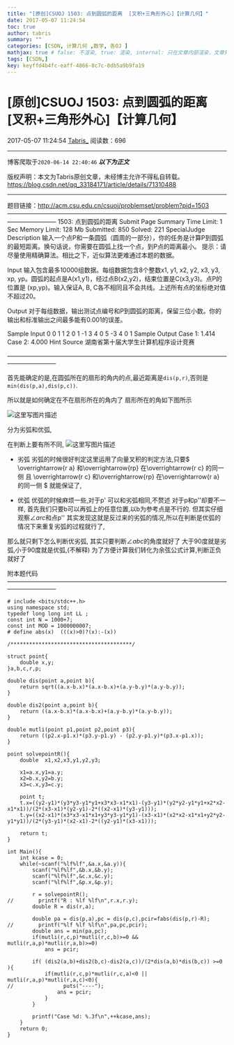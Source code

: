 ```yaml
---
title: "[原创]CSUOJ 1503: 点到圆弧的距离  [叉积+三角形外心]【计算几何】"
date: 2017-05-07 11:24:54
toc: true
author: tabris
summary: ""
categories: [CSDN, 计算几何 ,数学, 各OJ ]
mathjax: true # false: 不渲染, true: 渲染, internal: 只在文章内部渲染，文章列表中不渲染
tags: [CSDN,]
key: keyffd4b4fc-eaff-4866-8c7c-8db5a9b9fa19
---
```


# [原创]CSUOJ 1503: 点到圆弧的距离  [叉积+三角形外心]【计算几何】

2017-05-07 11:24:54  [Tabris_](https://me.csdn.net/qq_33184171) 阅读数：696

---

博客爬取于`2020-06-14 22:40:46`
***以下为正文***

版权声明：本文为Tabris原创文章，未经博主允许不得私自转载。
https://blog.csdn.net/qq_33184171/article/details/71310488

<!-- more -->

---

题目链接：http://acm.csu.edu.cn/csuoj/problemset/problem?pid=1503
————————————————————————————————————————————
1503: 点到圆弧的距离
 Submit Page     Summary    Time Limit: 1 Sec     Memory Limit: 128 Mb     Submitted: 850     Solved: 221     SpecialJudge
Description
输入一个点P和一条圆弧（圆周的一部分），你的任务是计算P到圆弧的最短距离。换句话说，你需要在圆弧上找一个点，到P点的距离最小。
提示：请尽量使用精确算法。相比之下，近似算法更难通过本题的数据。

Input
输入包含最多10000组数据。每组数据包含8个整数x1, y1, x2, y2, x3, y3, xp, yp。圆弧的起点是A(x1,y1)，经过点B(x2,y2)，结束位置是C(x3,y3)。点P的位置是 (xp,yp)。输入保证A, B, C各不相同且不会共线。上述所有点的坐标绝对值不超过20。

Output
对于每组数据，输出测试点编号和P到圆弧的距离，保留三位小数。你的输出和标准输出之间最多能有0.001的误差。

Sample Input
0 0 1 1 2 0 1 -1
3 4 0 5 -3 4 0 1
Sample Output
Case 1: 1.414
Case 2: 4.000
Hint
Source
湖南省第十届大学生计算机程序设计竞赛

————————————————————————————————————————————

首先能确定的是,在圆弧所在的扇形的角内的点,最近距离是`dis(p,r)`,否则是`min(dis(p,a),dis(p,c))`.

所以就是如何确定在不在扇形所在的角内了 扇形所在的角如下图所示

![这里写图片描述](http://img.blog.csdn.net/20170507110706524?watermark/2/text/aHR0cDovL2Jsb2cuY3Nkbi5uZXQvcXFfMzMxODQxNzE=/font/5a6L5L2T/fontsize/400/fill/I0JBQkFCMA==/dissolve/70/gravity/SouthEast)

分为劣弧和优弧,

在判断上要有所不同,
![这里写图片描述](http://img.blog.csdn.net/20170507111743232?watermark/2/text/aHR0cDovL2Jsb2cuY3Nkbi5uZXQvcXFfMzMxODQxNzE=/font/5a6L5L2T/fontsize/400/fill/I0JBQkFCMA==/dissolve/70/gravity/SouthEast)
 
 - 劣弧
	  劣弧的时候很好判定这里运用了向量叉积的判定方法,只要$ \overrightarrow{r a} 和\overrightarrow{rp}	在\overrightarrow{r c} 的同一侧 且	 \overrightarrow{r c} 和\overrightarrow{rp}	在\overrightarrow{r a} 的同一侧	$ 就能保证了,
	  
 - 优弧 
	优弧的时候麻烦一些,对于p' 可以和劣弧相同,不赘述
	对于p和p''却要不一样, 首先我们只要b可以再弧上的任意位置,以b为参考点是不行的.
	但其实仔细观察$\angle arc$和点p'' 其实发现这就是反过来的劣弧的情况,所以在判断是优弧的情况下来重复劣弧的过程就行了,

那么就只剩下怎么判断优劣弧,
其实只要判断$\angle abc$的角度就好了 大于90度就是劣弧,小于90度就是优弧,(不解释)
为了方便计算我们转化为余弦公式计算,判断正负就好了

附本题代码
————————————————————————————————————————————
```
# include <bits/stdc++.h>
using namespace std;
typedef long long int LL ;
const int N = 1000+7;
const int MOD = 1000000007;
# define abs(x)  (((x)>0)?(x):-(x))

/***************************************/

struct point{
    double x,y;
}a,b,c,r,p;

double dis(point a,point b){
    return sqrt((a.x-b.x)*(a.x-b.x)+(a.y-b.y)*(a.y-b.y));
}

double dis2(point a,point b){
    return ((a.x-b.x)*(a.x-b.x)+(a.y-b.y)*(a.y-b.y));
}

double mutli(point p1,point p2,point p3){
    return ((p2.x-p1.x)*(p3.y-p1.y) - (p2.y-p1.y)*(p3.x-p1.x));
}

point solvepointR(){
    double  x1,x2,x3,y1,y2,y3;

    x1=a.x,y1=a.y;
    x2=b.x,y2=b.y;
    x3=c.x,y3=c.y;

    point t;
    t.x=((y2-y1)*(y3*y3-y1*y1+x3*x3-x1*x1)-(y3-y1)*(y2*y2-y1*y1+x2*x2-x1*x1))/(2*(x3-x1)*(y2-y1)-2*((x2-x1)*(y3-y1)));
    t.y=((x2-x1)*(x3*x3-x1*x1+y3*y3-y1*y1)-(x3-x1)*(x2*x2-x1*x1+y2*y2-y1*y1))/(2*(y3-y1)*(x2-x1)-2*((y2-y1)*(x3-x1)));

    return t;
}

int Main(){
    int kcase = 0;
    while(~scanf("%lf%lf",&a.x,&a.y)){
        scanf("%lf%lf",&b.x,&b.y);
        scanf("%lf%lf",&c.x,&c.y);
        scanf("%lf%lf",&p.x,&p.y);

        r = solvepointR();
//        printf("R : %lf %lf\n",r.x,r.y);
        double R = dis(r,a);

        double pa = dis(p,a),pc = dis(p,c),pcir=fabs(dis(p,r)-R);
//        printf("%lf %lf %lf\n",pa,pc,pcir);
        double ans = min(pa,pc);
        if(mutli(r,c,p)*mutli(r,c,b)>=0 && mutli(r,a,p)*mutli(r,a,b)>=0)
            ans = pcir;

        if( (dis2(a,b)+dis2(b,c)-dis2(a,c))/(2*dis(a,b)*dis(b,c)) >=0 ){
            if(mutli(r,c,p)*mutli(r,c,a)<0 || mutli(r,a,p)*mutli(r,a,c)<0){
//                puts("----");
                ans = pcir;
            }
        }

        printf("Case %d: %.3f\n",++kcase,ans);
    }
    return 0;
}

```
